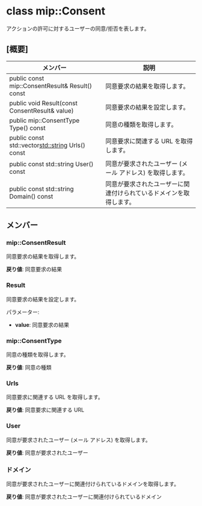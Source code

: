 # <a name="class-mipconsent"></a>class mip::Consent 
アクションの許可に対するユーザーの同意/拒否を表します。
  
## <a name="summary"></a>[概要]
 メンバー                        | 説明                                
--------------------------------|---------------------------------------------
 public const mip::ConsentResult& Result() const  |  同意要求の結果を取得します。
 public void Result(const ConsentResult& value)  |  同意要求の結果を設定します。
 public mip::ConsentType Type() const  |  同意の種類を取得します。
public const std::vector<std::string> Urls() const  |  同意要求に関連する URL を取得します。
 public const std::string User() const  |  同意が要求されたユーザー (メール アドレス) を取得します。
 public const std::string Domain() const  |  同意が要求されたユーザーに関連付けられているドメインを取得します。
  
## <a name="members"></a>メンバー
  
### <a name="mipconsentresult"></a>mip::ConsentResult
同意要求の結果を取得します。

  
**戻り値**: 同意要求の結果
  
### <a name="result"></a>Result
同意要求の結果を設定します。

パラメーター:  
* **value**: 同意要求の結果


  
### <a name="mipconsenttype"></a>mip::ConsentType
同意の種類を取得します。

  
**戻り値**: 同意の種類
  
### <a name="urls"></a>Urls
同意要求に関連する URL を取得します。

  
**戻り値**: 同意要求に関連する URL
  
### <a name="user"></a>User
同意が要求されたユーザー (メール アドレス) を取得します。

  
**戻り値**: 同意が要求されたユーザー
  
### <a name="domain"></a>ドメイン
同意が要求されたユーザーに関連付けられているドメインを取得します。

  
**戻り値**: 同意が要求されたユーザーに関連付けられているドメイン